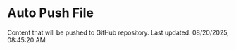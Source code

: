 # Auto Push File

Content that will be pushed to GitHub repository.
Last updated: 08/20/2025, 08:45:20 AM